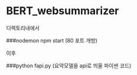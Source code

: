 # BERT_websummarizer


디렉토리내에서

###nodemon npm start    (80 포트 개방)

이후

###python fapi.py    (요약모델을 api로 띄울 파이썬 코드)

